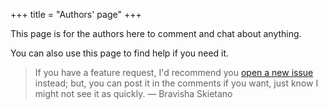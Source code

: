 +++
title = "Authors' page"
+++

This page is for the authors here to comment and chat about anything.

You can also use this page to find help if you need it.

> If you have a feature request, I'd recommend you [open a new issue](https://github.com/Aspiring-Writer/writing-buddies/issues/new/choose) instead; but, you can post it in the comments if you want, just know I might not see it as quickly.
> — Bravisha Skietano 
